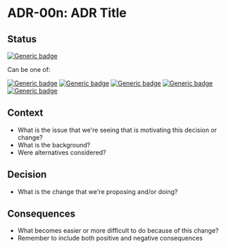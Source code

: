 # ADR-00n: ADR Title

## Status

[![Generic badge](https://badgen.net/badge/ADR/proposed/orange/)](README.md)

Can be one of:

[![Generic badge](https://badgen.net/badge/ADR/proposed/orange/)](README.md)
[![Generic badge](https://badgen.net/badge/ADR/approved/green/)](README.md)
[![Generic badge](https://badgen.net/badge/ADR/rejected/red/)](README.md)
[![Generic badge](https://badgen.net/badge/ADR/deprecated/black/)](README.md)
[![Generic badge](https://badgen.net/badge/ADR/superseded/grey/)](README.md)

## Context

- What is the issue that we're seeing that is motivating this decision or
  change?
- What is the background?
- Were alternatives considered?

## Decision

- What is the change that we're proposing and/or doing?

## Consequences

- What becomes easier or more difficult to do because of this change?
- Remember to include both positive and negative consequences
